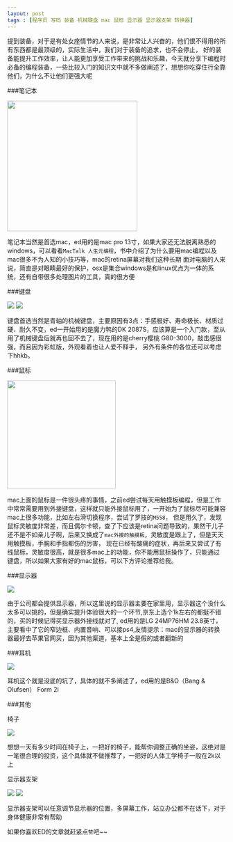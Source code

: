 ```yaml
---
layout: post
tags : [程序员 写码 装备 机械键盘 mac 鼠标 显示器 显示器支架 转换器]
---
```


提到装备，对于是有处女座情节的人来说，是非常让人兴奋的，他们恨不得用的所有东西都是最顶级的，实际生活中，我们对于装备的追求，也不会停止，
好的装备能提升工作效率，让人能更加享受工作带来的挑战和乐趣，今天就分享下编程时必备的编程装备，一些比较入门的知识文中就不多做阐述了，想想你吃穿住行全靠他们，为什么不让他们更强大呢

###笔记本

 <img src='/assets/articles/2015-09-01/2.jpg' height="300"/>

笔记本当然是首选mac，ed用的是mac pro 13寸，如果大家还无法脱离熟悉的windows，可以看看`MacTalk 人生元编程`，书中介绍了为什么要用mac编程以及mac很多不为人知的小技巧等，mac的retina屏幕对我们这种长期
面对电脑的人来说，简直是对眼睛最好的保护，osx是集合windows是和linux优点为一体的系统，还有自带很多处理图片的工具，真的很方便

###键盘

 <img src='/assets/articles/2015-09-01/3.jpg' />
 <img src='/assets/articles/2015-09-01/5.jpg' />


键盘首选当然是青轴的机械键盘，主要原因有3点：手感极好、寿命极长、材质过硬、耐久不变，ed一开始用的是魔力鸭的DK 2087S，应该算是一个入门款，至从用了机械键盘后就再也回不去了，现在用的是cherry樱桃 G80-3000，敲击感很强，而且因为彩虹版，外观看着也让人爱不释手，
另外有条件的各位还可以考虑下hhkb。

###鼠标

 <img src='/assets/articles/2015-09-01/4.jpeg'  height="250"/>

mac上面的鼠标是一件很头疼的事情，之前ed尝试每天用触摸板编程，但是工作中常常需要用到外接键盘，这样就只能外接鼠标用了，一开始为了鼠标尽可能兼容mac上很多功能，比如左右滑切换程序，尝试了罗技的`M558`，
但是用久了，发现鼠标灵敏度非常差，而且偶尔卡顿，查了下应该是retina问题导致的，果然干儿子还不是不如亲儿子啊，后来又换成了`mac外接的触摸板`，灵敏度是跟上了，但是天天用触摸板，手腕和手指都伤的厉害，
现在已经有酸痛的症状，再后来又尝试了有线鼠标，灵敏度很高，就是很多mac上的功能，你不能用鼠标操作了，只能通过键盘，所以如果大家有好的mac鼠标，可以下方评论推荐给我。

###显示器

 <img src='/assets/articles/2015-09-01/6.jpg' />

由于公司都会提供显示器，所以这里说的显示器主要在家里用，显示器这个没什么太多可以挑的，但是确实提升体验很大的一个环节,京东上选个1k左右的都挺不错的，买的时候记得买显示器外接线就对了,
ed用的是LG 24MP76HM 23.8英寸，主要看中了它的窄边框、内置音响、可以接ps4,友情提示：mac的显示器的转换器最好去苹果官网买，因为其他渠道，基本上全是假的或者翻新的


###耳机

 <img src='/assets/articles/2015-09-01/1.jpg' />

耳机这个就是没底的坑了，具体的就不多阐述了，ed用的是B&O（Bang & Olufsen） Form 2i

###其他

椅子

 <img src='/assets/articles/2015-09-01/7.jpg' />

想想一天有多少时间在椅子上，一把好的椅子，能帮你调整正确的坐姿，这绝对是一笔很合理的投资，这个具体就不做推荐了，一把好的人体工学椅子一般在2k以上

显示器支架

 <img src='/assets/articles/2015-09-01/8.jpg' />
 <img src='/assets/articles/2015-09-01/9.jpg' />

显示器支架可以任意调节显示器的位置，多屏幕工作，站立办公都不在话下，对于身体健康非常有帮助

如果你喜欢ED的文章就赶紧点`赞`吧~~

